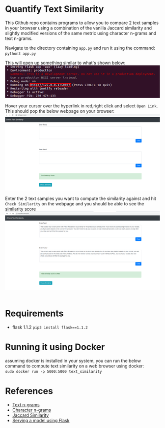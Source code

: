 # Quantify Text Similarity

This Github repo contains programs to allow you to compare 2 text samples in your browser using a combination of the vanilla Jaccard similarity and slightly modified versions of the same metric using character n-grams and text n-grams.

Navigate to the directory containing `app.py` and run it using the command: <br/>
`python3 app.py` 
<br/>

This will open up something similar to what's shown below:<br/>
![Terminal Output](/images/terminal2.png)
<br/>

Hover your cursor over the hyperlink in red,right click and select `Open Link`. This should pop the below webpage on your browser:<br/>
![Webpage Output](/images/webpage.png)
<br/>

Enter the 2 text samples you want to compute the similarity against and hit `Check Similarity` on the webpage and you should be able to see the similarity score <br/>
![Webpage Output](/images/webpage2.png)
<br/>
<br/>

# Requirements
* flask 1.1.2 `pip3 install flask==1.1.2`

# Running it using Docker
assuming docker is installed in your system, you can run the below command to compute text similarity on a web browser using docker:<br/>
`sudo docker run -p 5000:5000 text_similarity`

# References
* [Text n-grams](https://albertauyeung.github.io/2018/06/03/generating-ngrams.html) 
* [Character n-grams](https://github.com/emarkou/Text-Similarity)
* [Jaccard Similarity](https://studymachinelearning.com/jaccard-similarity-text-similarity-metric-in-nlp/)
* [Serving a model using Flask](https://guillaumegenthial.github.io/serving.html)
